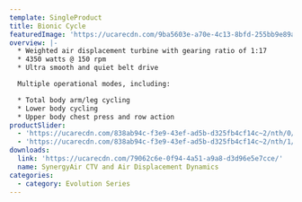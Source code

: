 ```yaml
---
template: SingleProduct
title: Bionic Cycle
featuredImage: 'https://ucarecdn.com/9ba5603e-a70e-4c13-8bfd-255bb9e89abd/'
overview: |-
  * Weighted air displacement turbine with gearing ratio of 1:17
  * 4350 watts @ 150 rpm
  * Ultra smooth and quiet belt drive

  Multiple operational modes, including:

  * Total body arm/leg cycling
  * Lower body cycling
  * Upper body chest press and row action
productSlider:
  - 'https://ucarecdn.com/838ab94c-f3e9-43ef-ad5b-d325fb4cf14c~2/nth/0/'
  - 'https://ucarecdn.com/838ab94c-f3e9-43ef-ad5b-d325fb4cf14c~2/nth/1/'
downloads:
  link: 'https://ucarecdn.com/79062c6e-0f94-4a51-a9a8-d3d96e5e7cce/'
  name: SynergyAir CTV and Air Displacement Dynamics
categories:
  - category: Evolution Series
---
```


